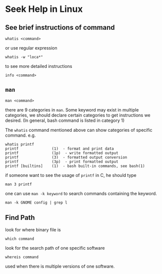 # Seek Help in Linux

## See brief instructions of command

```shell
whatis <command>
```

or use regular expression

```shell
whatis -w "loca*"
```

to see more detailed instructions

```shell
info <command>
```

## `man`

```shell
man <command>
```

there are 9 categories in `man`. Some keyword may exist in multiple categories, we should declare certain categories to get instructions we desired. (In general, bash command is listed in category 1)

The `whatis` command mentioned above can show categories of specific command. e.g.

```shell
whatis printf
printf               (1)  - format and print data
printf               (1p)  - write formatted output
printf               (3)  - formatted output conversion
printf               (3p)  - print formatted output
printf [builtins]    (1)  - bash built-in commands, see bash(1)
```

if someone want to see the usage of `printf` in C, he should type

```shell
man 3 printf
```

one can use `man -k keyword` to search commands containing the keyword.

```shell
man -k GNOME config | grep l
```

## Find Path

look for where binary file is

```shell
which command
```

look for the search path of one specific software

```shell
whereis command
```

used when there is multiple versions of one software.